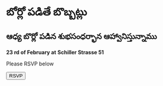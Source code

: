 <html lang="en">
<head>
    <meta charset="UTF-8">
    <meta name="viewport" content="width=device-width, initial-scale=1.0">
    <link rel="stylesheet" href="invitation.css">
</head>
<body>
    <div class="container">
        <h1 class="outlined-text" >బోర్లో పడితే బొబ్బట్లు</h1>
        <h2><strong>ఆధ్య బొర్లో పడిన శుభసంధర్భాన ఆహ్వానిస్తున్నాము</strong></h2> <p><strong>23 rd of February at</strong>  <b>Schiller Strasse 51</b></p>
        <p>Please RSVP below</p>
        <a href="https://docs.google.com/forms/d/e/1FAIpQLSc9lT16dlOYTGZ_0cnxbb-8d1pfdOlPzIZid5nsRE0iOZwiog/viewform?usp=dialog" target="_blank">
            <button class="btn glow-btn">RSVP</button>
        </a>
    </div>
    
</body>
</html>
   
